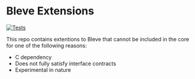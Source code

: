 # Bleve Extensions

[![Tests](https://github.com/blevesearch/blevex/workflows/Tests/badge.svg?branch=master&event=push)](https://github.com/blevesearch/blevex/actions?query=workflow%3ATests+event%3Apush+branch%3Amaster)

This repo contains extentions to Bleve that cannot be included in the core for one of the following reasons:

- C dependency
- Does not fully satisfy interface contracts
- Experimental in nature
